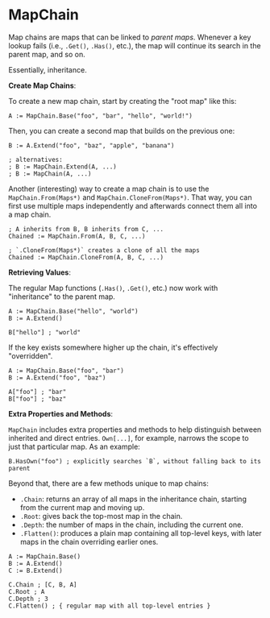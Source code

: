# MapChain

Map chains are maps that can be linked to *parent maps*. Whenever a key lookup
fails (i.e., `.Get()`, `.Has()`, etc.), the map will continue its search in
the parent map, and so on.

Essentially, inheritance.

**Create Map Chains**:

To create a new map chain, start by creating the "root map" like this:

```ahk
A := MapChain.Base("foo", "bar", "hello", "world!")
```

Then, you can create a second map that builds on the previous one:

```ahk
B := A.Extend("foo", "baz", "apple", "banana")

; alternatives:
; B := MapChain.Extend(A, ...)
; B := MapChain(A, ...)
```

Another (interesting) way to create a map chain is to use the
`MapChain.From(Maps*)` and `MapChain.CloneFrom(Maps*)`. That way, you can first
use multiple maps independently and afterwards connect them all into a map
chain.

```ahk
; A inherits from B, B inherits from C, ...
Chained := MapChain.From(A, B, C, ...)

; `.CloneFrom(Maps*)` creates a clone of all the maps
Chained := MapChain.CloneFrom(A, B, C, ...)
```

**Retrieving Values**:

The regular Map functions (`.Has()`, `.Get()`, etc.) now work with "inheritance"
to the parent map.

```ahk
A := MapChain.Base("hello", "world")
B := A.Extend()

B["hello"] ; "world"
```

If the key exists somewhere higher up the chain, it's effectively "overridden".

```ahk
A := MapChain.Base("foo", "bar")
B := A.Extend("foo", "baz")

A["foo"] ; "bar"
B["foo"] ; "baz"
```

**Extra Properties and Methods**:

`MapChain` includes extra properties and methods to help distinguish between
inherited and direct entries. `Own[...]`, for example, narrows the scope
to just that particular map. As an example:

```ahk
B.HasOwn("foo") ; explicitly searches `B`, without falling back to its parent
```

Beyond that, there are a few methods unique to map chains:

- `.Chain`: returns an array of all maps in the inheritance chain,
  starting from the current map and moving up.
- `.Root`: gives back the top-most map in the chain.
- `.Depth`: the number of maps in the chain, including the current one.
- `.Flatten()`: produces a plain map containing all top-level keys,
  with later maps in the chain overriding earlier ones.

```ahk
A := MapChain.Base()
B := A.Extend()
C := B.Extend()

C.Chain ; [C, B, A]
C.Root ; A
C.Depth ; 3
C.Flatten() ; { regular map with all top-level entries }
```
